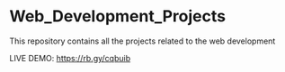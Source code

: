 # Web_Development_Projects
This repository contains all the projects related to the web development

LIVE DEMO: https://rb.gy/cqbuib
